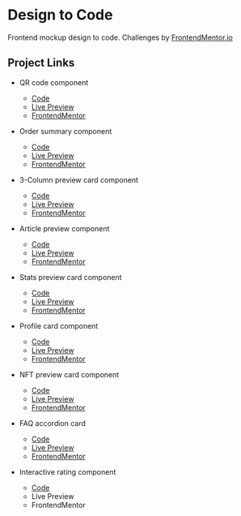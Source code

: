 # Design to Code

Frontend mockup design to code. Challenges by [FrontendMentor.io](https://www.frontendmentor.io/)

## Project Links

- QR code component
  - [Code](challenges/qr-code-component/)
  - [Live Preview](https://dyntbn.github.io/designs-to-code/challenges/qr-code-component/index.html)
  - [FrontendMentor](https://www.frontendmentor.io/solutions/responsive-qr-code-component-MHnYVdKYQ)

- Order summary component
  - [Code](challenges/order-summary-component/)
  - [Live Preview](https://dyntbn.github.io/designs-to-code/challenges/order-summary-component/index.html)
  - [FrontendMentor](https://www.frontendmentor.io/solutions/responsive-order-summary-component-pjTATBPxc)

- 3-Column preview card component
  - [Code](challenges/3-column-preview-card-component/)
  - [Live Preview](http://dyntbn.github.io/designs-to-code/challenges/3-column-preview-card-component/index.html)
  - [FrontendMentor](https://www.frontendmentor.io/solutions/responsive-3-column-preview-card-component-Da3kCy0Ie)

- Article preview component
  - [Code](challenges/article-preview-component/)
  - [Live Preview](http://dyntbn.github.io/designs-to-code/challenges/article-preview-component/index.html)
  - [FrontendMentor](https://www.frontendmentor.io/challenges/article-preview-component-dYBN_pYFT/hub/responsive-article-preview-component-6yEu3ja8n)

- Stats preview card component
  - [Code](challenges/stats-preview-card-component)
  - [Live Preview](http://dyntbn.github.io/designs-to-code/challenges/stats-preview-card-component/index.html)
  - [FrontendMentor](https://www.frontendmentor.io/solutions/responsive-stats-preview-card-component-aqTMAVgWt)

- Profile card component
  - [Code](challenges/profile-card-component/)
  - [Live Preview](http://dyntbn.github.io/designs-to-code/challenges/profile-card-component/index.html)
  - [FrontendMentor](https://www.frontendmentor.io/solutions/responsive-profile-card-component-okWDhppio)

- NFT preview card component
  - [Code](challenges/nft-preview-card-component/)
  - [Live Preview](https://dyntbn.github.io/designs-to-code/challenges/nft-preview-card-component/index.html)
  - [FrontendMentor](https://www.frontendmentor.io/solutions/responsive-nft-preview-card-component-H6zQ8iS8S)

- FAQ accordion card
  - [Code](challenges/faq-accordion-card/)
  - [Live Preview](https://dyntbn.github.io/designs-to-code/challenges/faq-accordion-card/index.html)
  - [FrontendMentor](https://www.frontendmentor.io/solutions/responsive-faq-accordion-card-HkLkpJlmq)

- Interactive rating component
  - [Code](challenges/interactive-rating-component)
  - Live Preview
  - FrontendMentor
